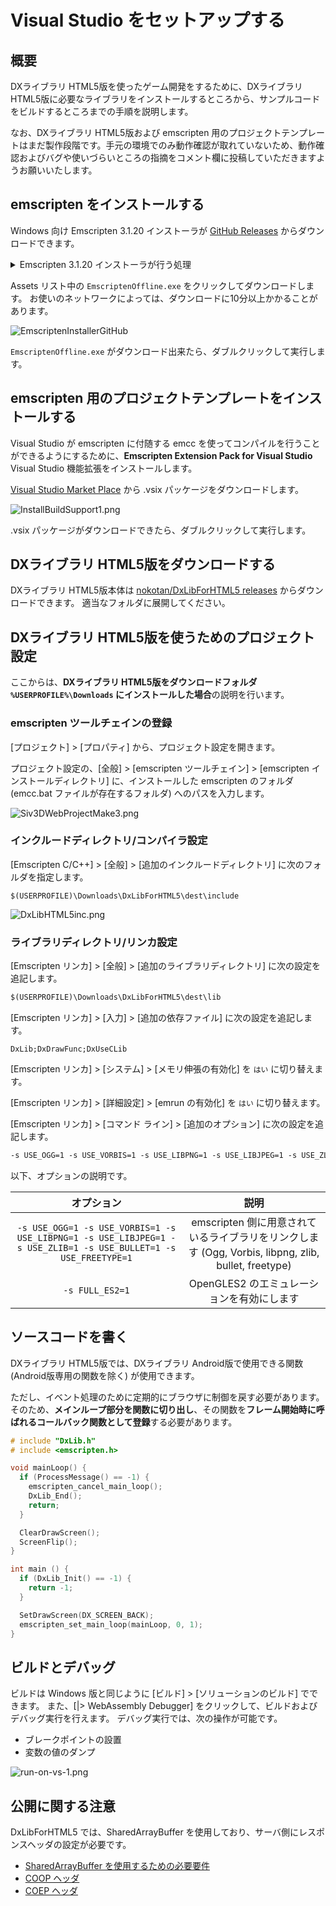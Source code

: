 # Visual Studio をセットアップする

## 概要

DXライブラリ HTML5版を使ったゲーム開発をするために、DXライブラリ HTML5版に必要なライブラリをインストールするところから、サンプルコードをビルドするところまでの手順を説明します。

なお、DXライブラリ HTML5版および emscripten 用のプロジェクトテンプレートはまだ製作段階です。手元の環境でのみ動作確認が取れていないため、動作確認およびバグや使いづらいところの指摘をコメント欄に投稿していただきますようお願いいたします。

## emscripten をインストールする

Windows 向け Emscripten 3.1.20 インストーラが [GitHub Releases](https://github.com/nokotan/EmscriptenInstaller/releases/latest) からダウンロードできます。

<details markdown="block"><summary>Emscripten 3.1.20 インストーラが行う処理</summary>

インストーラは次のツールをお使いの開発環境にダウンロードします。

- Emscripten 3.1.20
- Clang Compiler Front End
- Node
- Python

</details>

Assets リスト中の `EmscriptenOffline.exe` をクリックしてダウンロードします。
お使いのネットワークによっては、ダウンロードに10分以上かかることがあります。

![EmscriptenInstallerGitHub](https://siv3d.kamenokosoft.com/assets/img/building/install-emscripten/EmscriptenInstallerGitHub.png)

`EmscriptenOffline.exe` がダウンロード出来たら、ダブルクリックして実行します。

## emscripten 用のプロジェクトテンプレートをインストールする

Visual Studio が emscripten に付随する emcc を使ってコンパイルを行うことができるようにするために、**Emscripten Extension Pack for Visual Studio** Visual Studio 機能拡張をインストールします。

[Visual Studio Market Place](https://marketplace.visualstudio.com/items?itemName=KamenokoSoft.emscripten-build-support) から .vsix パッケージをダウンロードします。

![InstallBuildSupport1.png](https://siv3d.kamenokosoft.com/assets/img/building/setup-visualstudio/InstallBuildSupport1.png)

.vsix パッケージがダウンロードできたら、ダブルクリックして実行します。

## DXライブラリ HTML5版をダウンロードする

DXライブラリ HTML5版本体は [nokotan/DxLibForHTML5 releases](https://github.com/nokotan/DxLibForHTML5/releases/) からダウンロードできます。
適当なフォルダに展開してください。

## DXライブラリ HTML5版を使うためのプロジェクト設定

ここからは、**DXライブラリ HTML5版をダウンロードフォルダ `%USERPROFILE%\Downloads` にインストールした場合**の説明を行います。

### emscripten ツールチェインの登録

[プロジェクト] > [プロパティ] から、プロジェクト設定を開きます。

プロジェクト設定の、[全般] > [emscripten ツールチェイン] > [emscripten インストールディレクトリ] に、インストールした emscripten のフォルダ (emcc.bat ファイルが存在するフォルダ) へのパスを入力します。

![Siv3DWebProjectMake3.png](https://qiita-image-store.s3.ap-northeast-1.amazonaws.com/0/158514/74993f9c-8ff4-e500-3521-8f0e7748a403.png)

### インクルードディレクトリ/コンパイラ設定

[Emscripten C/C++] > [全般] > [追加のインクルードディレクトリ] に次のフォルダを指定します。

```txt:追加のインクルードディレクトリ
$(USERPROFILE)\Downloads\DxLibForHTML5\dest\include
```

![DxLibHTML5inc.png](https://qiita-image-store.s3.ap-northeast-1.amazonaws.com/0/158514/a47a5659-d1de-43b6-3031-d7922fc00b4c.png)

### ライブラリディレクトリ/リンカ設定

[Emscripten リンカ] > [全般] > [追加のライブラリディレクトリ] に次の設定を追記します。

```txt
$(USERPROFILE)\Downloads\DxLibForHTML5\dest\lib
```

[Emscripten リンカ] > [入力] > [追加の依存ファイル] に次の設定を追記します。

```txt:追加の依存ファイル
DxLib;DxDrawFunc;DxUseCLib
```

[Emscripten リンカ] > [システム] > [メモリ伸張の有効化] を `はい` に切り替えます。

[Emscripten リンカ] > [詳細設定] > [emrun の有効化] を `はい` に切り替えます。

[Emscripten リンカ] > [コマンド ライン] > [追加のオプション] に次の設定を追記します。

```txt
-s USE_OGG=1 -s USE_VORBIS=1 -s USE_LIBPNG=1 -s USE_LIBJPEG=1 -s USE_ZLIB=1 -s USE_BULLET=1 -s USE_FREETYPE=1 -s FULL_ES2=1
```

以下、オプションの説明です。

|オプション|説明|
|:--:|:----:|
|`-s USE_OGG=1 -s USE_VORBIS=1 -s USE_LIBPNG=1 -s USE_LIBJPEG=1 -s USE_ZLIB=1 -s USE_BULLET=1 -s USE_FREETYPE=1`| emscripten 側に用意されているライブラリをリンクします (Ogg, Vorbis, libpng, zlib, bullet, freetype) |
|`-s FULL_ES2=1`| OpenGLES2 のエミュレーションを有効にします |

## ソースコードを書く

DXライブラリ HTML5版では、DXライブラリ Android版で使用できる関数 (Android版専用の関数を除く) が使用できます。

ただし、イベント処理のために定期的にブラウザに制御を戻す必要があります。そのため、**メインループ部分を関数に切り出し**、その関数を**フレーム開始時に呼ばれるコールバック関数として登録**する必要があります。

```c++
# include "DxLib.h"
# include <emscripten.h>

void mainLoop() {
  if (ProcessMessage() == -1) {
    emscripten_cancel_main_loop();
    DxLib_End();
    return;
  }

  ClearDrawScreen();
  ScreenFlip();
}

int main () {
  if (DxLib_Init() == -1) {
    return -1;
  }

  SetDrawScreen(DX_SCREEN_BACK);
  emscripten_set_main_loop(mainLoop, 0, 1);
}
```

## ビルドとデバッグ

ビルドは Windows 版と同じように [ビルド] > [ソリューションのビルド] でできます。
また、[|> WebAssembly Debugger] をクリックして、ビルドおよびデバッグ実行を行えます。
デバッグ実行では、次の操作が可能です。

- ブレークポイントの設置
- 変数の値のダンプ

![run-on-vs-1.png](https://siv3d.kamenokosoft.com/assets/img/building/running-code-with-visualstudio/RunOnVS1.png)

## 公開に関する注意

DxLibForHTML5 では、SharedArrayBuffer を使用しており、サーバ側にレスポンスヘッダの設定が必要です。

- [SharedArrayBuffer を使用するための必要要件](https://developer.mozilla.org/ja/docs/Web/JavaScript/Reference/Global_Objects/SharedArrayBuffer)
- [COOP ヘッダ](https://developer.mozilla.org/ja-JP/docs/Web/HTTP/Headers/Cross-Origin-Opener-Policy)
- [COEP ヘッダ](https://developer.mozilla.org/ja-JP/docs/Web/HTTP/Headers/Cross-Origin-Embedder-Policy)
